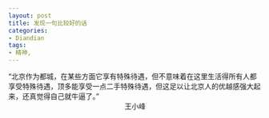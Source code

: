 ```yaml
---
layout: post
title: 发现一句比较好的话
categories:
- Diandian
tags:
- 精神, 
---
```

“北京作为都城，在某些方面它享有特殊待遇，但不意味着在这里生活得所有人都享受特殊待遇，顶多能享受一点二手特殊待遇，但这足以让北京人的优越感强大起来，还真觉得自己就牛逼了。”
<br />&nbsp;&nbsp;&nbsp;&nbsp;&nbsp;&nbsp;&nbsp;&nbsp;&nbsp;&nbsp;&nbsp;&nbsp;&nbsp;&nbsp;&nbsp;&nbsp;&nbsp;&nbsp;&nbsp;&nbsp;&nbsp;&nbsp;&nbsp;&nbsp;&nbsp;&nbsp;&nbsp;&nbsp;&nbsp;&nbsp;&nbsp;&nbsp;&nbsp;&nbsp;&nbsp;&nbsp;&nbsp;&nbsp;&nbsp;&nbsp;&nbsp;&nbsp;&nbsp;&nbsp;&nbsp;&nbsp;&nbsp;&nbsp;&nbsp;&nbsp;&nbsp;&nbsp;&nbsp;&nbsp;&nbsp;&nbsp;&nbsp;&nbsp; 王小峰